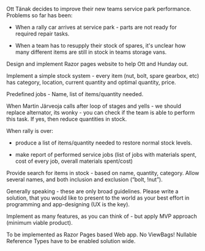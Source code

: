 Ott Tänak decides to improve their new teams service park performance. Problems so far has been:

* When a rally car arrives at service park - parts are not ready for required repair tasks.

* When a team has to resupply their stock of spares, it's unclear how many different items are still in stock in teams storage vans.

Design and implement Razor pages website to help Ott and Hunday out.

Implement a simple stock system - every item (nut, bolt, spare gearbox, etc) has category, location, current quantity and optimal quantity, price.

Predefined jobs - Name, list of items/quantity needed.

When Martin Järveoja calls after loop of stages and yells - we should replace alternator, its wonky - you can check if the team is able to perform this task. If yes, then reduce quantities in stock.

When rally is over:

* produce a list of items/quantity needed to restore normal stock levels.

* make report of performed service jobs (list of jobs with materials spent, cost of every job, overall materials spent/cost)

Provide search for items in stock - based on name, quantity, category. Allow several names, and both inclusion and exclusion (“bolt, !nut”).


Generally speaking - these are only broad guidelines. Please write a solution, that you would like to present to the world as your best effort in programming and app-designing (UX is the key).

Implement as many features, as you can think of - but apply MVP approach (minimum viable product).

To be implemented as Razor Pages based Web app. No ViewBags! Nullable Reference Types have to be enabled solution wide.